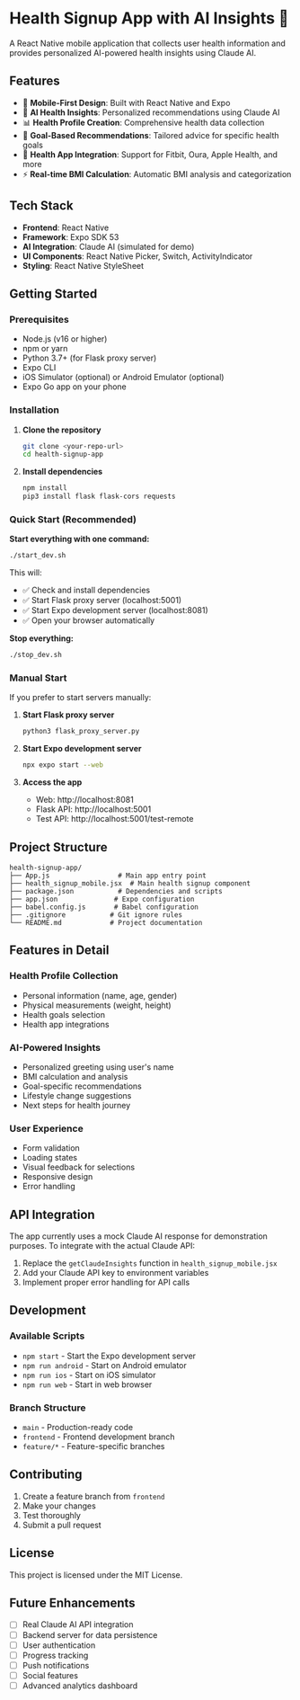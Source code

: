 # Health Signup App with AI Insights 🏥

A React Native mobile application that collects user health information and provides personalized AI-powered health insights using Claude AI.

## Features

- 📱 **Mobile-First Design**: Built with React Native and Expo
- 🤖 **AI Health Insights**: Personalized recommendations using Claude AI
- 📊 **Health Profile Creation**: Comprehensive health data collection
- 🎯 **Goal-Based Recommendations**: Tailored advice for specific health goals
- 📱 **Health App Integration**: Support for Fitbit, Oura, Apple Health, and more
- ⚡ **Real-time BMI Calculation**: Automatic BMI analysis and categorization

## Tech Stack

- **Frontend**: React Native
- **Framework**: Expo SDK 53
- **AI Integration**: Claude AI (simulated for demo)
- **UI Components**: React Native Picker, Switch, ActivityIndicator
- **Styling**: React Native StyleSheet

## Getting Started

### Prerequisites

- Node.js (v16 or higher)
- npm or yarn
- Python 3.7+ (for Flask proxy server)
- Expo CLI
- iOS Simulator (optional) or Android Emulator (optional)
- Expo Go app on your phone

### Installation

1. **Clone the repository**
   ```bash
   git clone <your-repo-url>
   cd health-signup-app
   ```

2. **Install dependencies**
   ```bash
   npm install
   pip3 install flask flask-cors requests
   ```

### Quick Start (Recommended)

**Start everything with one command:**
```bash
./start_dev.sh
```

This will:
- ✅ Check and install dependencies
- ✅ Start Flask proxy server (localhost:5001)
- ✅ Start Expo development server (localhost:8081)
- ✅ Open your browser automatically

**Stop everything:**
```bash
./stop_dev.sh
```

### Manual Start

If you prefer to start servers manually:

1. **Start Flask proxy server**
   ```bash
   python3 flask_proxy_server.py
   ```

2. **Start Expo development server**
   ```bash
   npx expo start --web
   ```

3. **Access the app**
   - Web: http://localhost:8081
   - Flask API: http://localhost:5001
   - Test API: http://localhost:5001/test-remote

## Project Structure

```
health-signup-app/
├── App.js                 # Main app entry point
├── health_signup_mobile.jsx  # Main health signup component
├── package.json           # Dependencies and scripts
├── app.json              # Expo configuration
├── babel.config.js       # Babel configuration
├── .gitignore           # Git ignore rules
└── README.md            # Project documentation
```

## Features in Detail

### Health Profile Collection
- Personal information (name, age, gender)
- Physical measurements (weight, height)
- Health goals selection
- Health app integrations

### AI-Powered Insights
- Personalized greeting using user's name
- BMI calculation and analysis
- Goal-specific recommendations
- Lifestyle change suggestions
- Next steps for health journey

### User Experience
- Form validation
- Loading states
- Visual feedback for selections
- Responsive design
- Error handling

## API Integration

The app currently uses a mock Claude AI response for demonstration purposes. To integrate with the actual Claude API:

1. Replace the `getClaudeInsights` function in `health_signup_mobile.jsx`
2. Add your Claude API key to environment variables
3. Implement proper error handling for API calls

## Development

### Available Scripts

- `npm start` - Start the Expo development server
- `npm run android` - Start on Android emulator
- `npm run ios` - Start on iOS simulator
- `npm run web` - Start in web browser

### Branch Structure

- `main` - Production-ready code
- `frontend` - Frontend development branch
- `feature/*` - Feature-specific branches

## Contributing

1. Create a feature branch from `frontend`
2. Make your changes
3. Test thoroughly
4. Submit a pull request

## License

This project is licensed under the MIT License.

## Future Enhancements

- [ ] Real Claude AI API integration
- [ ] Backend server for data persistence
- [ ] User authentication
- [ ] Progress tracking
- [ ] Push notifications
- [ ] Social features
- [ ] Advanced analytics dashboard 